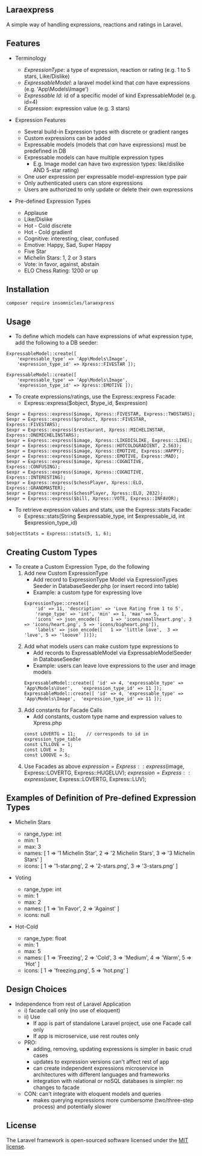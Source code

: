 ## Laraexpress

A simple way of handling expressions, reactions and ratings in Laravel.

## Features
- Terminology
    * *ExpressionType*: a type of expression, reaction or rating (e.g. 1 to 5 stars, Like/Dislike)
    * *ExpressableModel*: a laravel model kind that *can* have expressions (e.g. 'App\Models\Image')
    * *Expressable Id*: id of a specific model of kind ExpressableModel (e.g. id=4)
    * *Expression*: expression value (e.g. 3 stars)

- Expression Features
    * Several build-in Expression types with discrete or gradient ranges
    * Custom expressions can be added
    * Expressable models (models that *can* have expressions) must be predefined in DB
    * Expressable models can have multiple expression types
        - E.g. Image model can have two expression types: like/dislike AND 5-star rating)
    * One user expression per expressable model-expression type pair
    * Only authenticated users can store expressions
    * Users are authorized to only update or delete their own expressions

- Pre-defined Expression Types
    * Applause
    * Like/Dislike
    * Hot - Cold discrete
    * Hot - Cold gradient
    * Cognitive: interesting, clear, confused
    * Emotive: Happy, Sad, Super Happy
    * Five Star
    * Michelin Stars: 1, 2 or 3 stars
    * Vote: in favor, against, abstain
    * ELO Chess Rating: 1200 or up

## Installation

```
composer require insomnicles/laraexpress
```

## Usage
- To define which models can have expressions of what expression type, add the following to a DB seeder:

```
ExpressableModel::create([ 
	'expressable_type' => 'App\Models\Image',
	'expression_type_id' => Xpress::FIVESTAR ]);

ExpressableModel::create([
	'expressable_type' => 'App\Models\Image',
	'expression_type_id' => Xpress::EMOTIVE ]);
```
- To create expressions/ratings, use the Express::express Facade:
    * Express::express($object, $type_id, $expression)

```
$expr = Express::express($image, Xpress::FIVESTAR, Express::TWOSTARS);
$expr = Express::express($product, Xpress::FIVESTAR, Express::FIVESTARS);
$expr = Express::express($restaurant, Xpress::MICHELINSTAR, Express::ONEMICHELINSTARS);
$expr = Express::express($image, Xpress::LIKEDISLIKE, Express::LIKE);
$expr = Express::express($image, Xpress::HOTCOLDGRADIENT, 2.563);
$expr = Express::express($image, Xpress::EMOTIVE, Express::HAPPY);
$expr = Express::express($image, Xpress::EMOTIVE, Express::MAD);
$expr = Express::express($image, Xpress::COGNITIVE, Express::CONFUSING);
$expr = Express::express($image, Xpress::COGNITIVE, Express::INTERESTING);
$expr = Express::express($chessPlayer, Xpress::ELO, Express::GRANDMASTER);
$expr = Express::express($chessPlayer, Xpress::ELO, 2832);
$expr = Express::express($bill, Xpress::VOTE, Express::INFAVOR);
```

- To retrieve expression values and stats, use the Express::stats Facade:
    * Express::stats(String $expressable_type, int $expressable_id, int $expression_type_id)

```
$objectStats = Express::stats(5, 1, 6);
```

## Creating Custom Types
- To create a Custom Expression Type, do the following
    1. Add new Custom ExpressionType
        - Add record to ExpressionType Model via ExpressionTypes Seeder in DatabaseSeeder.php (or insert record into table)
        - Example: a custom type for expressing love
        ```
        ExpressionType::create([
            'id' => 11, 'description' => 'Love Rating from 1 to 5',
            'range_type' => 'int', 'min' => 1, 'max' => 5,
            'icons' => json_encode([    1 => 'icons/smallheart.png', 3 => 'icons/heart.png', 5 => 'icons/bigheart.png']),
            'labels' => json_encode([   1 => 'little love',  3 => 'love', 5 => 'looove' ])]);
        ```
    2. Add what models users can make custom type expressions to
        - Add records to ExpressableModel via ExpressableModelSeeder in DatabaseSeeder
        - Example: users can leave love expressions to the user and image models
        ```
        ExpressableModel::create([ 'id' => 4, 'expressable_type' => 'App\Models\User',   'expression_type_id' => 11 ]);
        ExpressableModel::create([ 'id' => 4, 'expressable_type' => 'App\Models\Image',  'expression_type_id' => 11 ]);
        ```
    3. Add constants for Facade Calls
        - Add constants, custom type name and expression values to Xpress.php
        ```
        const LOVERTG = 11;    // corresponds to id in expression_type_table
        const LTLLOVE = 1;
        const LOVE = 3;
        const LOOOVE = 5;
        ```
    4. Use Facades as above
        $expression = Express::express($image, Express::LOVERTG, Express::HUGELUV);
        $expression = Express::express($user,  Express::LOVERTG, Express::LUV);

## Examples of Definition of Pre-defined Expression Types

- Michelin Stars
    - range_type: int
    - min: 1
    - max: 3
    - names: [ 1 => '1 Michelin Star', 2 => '2 Michelin Stars', 3 => '3 Michelin Stars' ]
    - icons: [ 1 => '1-star.png', 2 => '2-stars.png', 3 => '3-stars.png' ]

- Voting
    - range_type: int
    - min: 1
    - max: 2
    - names: [ 1 => 'In Favor', 2 => 'Against' ]
    - icons: null

- Hot-Cold
    - range_type: float
    - min: 1
    - max: 5
    - names: [ 1 => 'Freezing', 2 => 'Cold', 3 => 'Medium', 4 => 'Warm', 5 => 'Hot' ]
    - icons: [ 1 => 'freezing.png', 5 => 'hot.png' ]

## Design Choices
- Independence from rest of Laravel Application
    - i) facade call only (no use of eloquent)
    - ii) Use
        - If app is part of standalone Laravel project, use one Facade call only
        - If app is microservice, use rest routes only
    - PRO:
        - adding, removing, updating expressions is simpler in basic crud cases
        - updates to expression versions can't affect rest of app
        - can create independent expressions microservice in architectures with different languages and frameworks
        - integration with relational or noSQL databases is simpler: no changes to facade
    - CON: can't integrate with eloquent models and queries
        - makes querying expressions more cumbersome (two/three-step process) and potentially slower

## License

The Laravel framework is open-sourced software licensed under the [MIT license](https://opensource.org/licenses/MIT).
